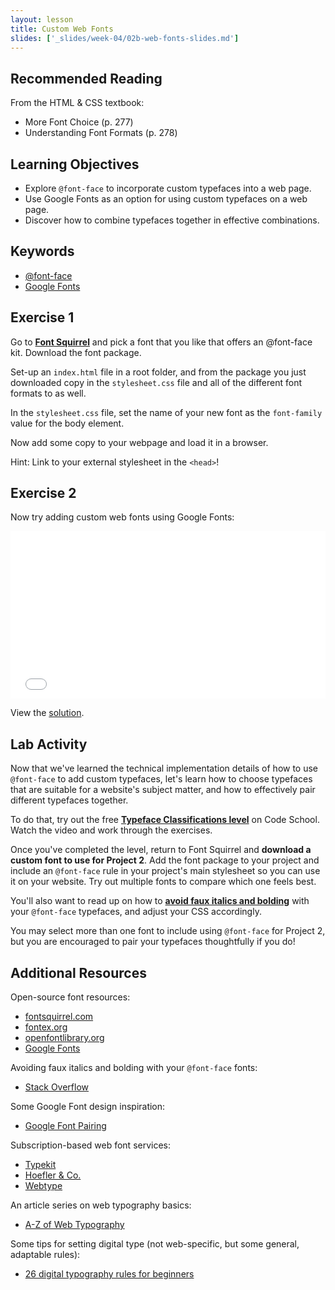 ```yaml
---
layout: lesson
title: Custom Web Fonts
slides: ['_slides/week-04/02b-web-fonts-slides.md']
---
```


## Recommended Reading

From the HTML & CSS textbook:

- More Font Choice (p. 277)
- Understanding Font Formats (p. 278)

## Learning Objectives

- Explore `@font-face` to incorporate custom typefaces into a web page.
- Use Google Fonts as an option for using custom typefaces on a web page.
- Discover how to combine typefaces together in effective combinations.

## Keywords

- [@font-face](https://developer.mozilla.org/en-US/docs/Web/CSS/@font-face)
- [Google Fonts](https://developers.google.com/fonts/docs/getting_started)

## Exercise 1

Go to **[Font Squirrel](http://www.fontsquirrel.com/)** and pick a font that you like that offers an @font-face kit. Download the font package.

Set-up an `index.html` file in a root folder, and from the package you just downloaded copy in the `stylesheet.css` file and all of the different font formats to as well.

In the `stylesheet.css` file, set the name of your new font as the `font-family` value for the body element.

Now add some copy to your webpage and load it in a browser.

Hint: Link to your external stylesheet in the `<head>`!

## Exercise 2

Now try adding custom web fonts using Google Fonts:

<iframe height='268' scrolling='no' src='//codepen.io/redacademy/embed/vONZxd/?height=268&theme-id=0&default-tab=css' frameborder='no' allowtransparency='true' allowfullscreen='true' style='width: 100%;'>See the Pen <a href='http://codepen.io/redacademy/pen/vONZxd/'>vONZxd</a> by RED Academy (<a href='http://codepen.io/redacademy'>@redacademy</a>) on <a href='http://codepen.io'>CodePen</a>.
</iframe>

View the [solution](http://codepen.io/redacademy/pen/GJOBYv).

## Lab Activity

Now that we've learned the technical implementation details of how to use `@font-face` to add custom typefaces, let's learn how to choose typefaces that are suitable for a website's subject matter, and how to effectively pair different typefaces together.

To do that, try out the free **[Typeface Classifications level](http://design.codeschool.com/levels/1/challenges/1)** on Code School. Watch the video and work through the exercises.

Once you've completed the level, return to Font Squirrel and **download a custom font to use for Project 2**. Add the font package to your project and include an `@font-face` rule in your project's main stylesheet so you can use it on your website. Try out multiple fonts to compare which one feels best.

You'll also want to read up on how to **[avoid faux italics and bolding](http://stackoverflow.com/questions/2436749/how-to-add-multiple-font-files-for-the-same-font)** with your `@font-face` typefaces, and adjust your CSS accordingly.

You may select more than one font to include using `@font-face` for Project 2, but you are encouraged to pair your typefaces thoughtfully if you do!

## Additional Resources

Open-source font resources:

- [fontsquirrel.com](http://www.fontsquirrel.com/)
- [fontex.org](http://www.fontex.org/)
- [openfontlibrary.org](http://openfontlibrary.org/)
- [Google Fonts](https://www.google.com/fonts#)

Avoiding faux italics and bolding with your `@font-face` fonts:

- [Stack Overflow](http://stackoverflow.com/questions/2436749/how-to-add-multiple-font-files-for-the-same-font)

Some Google Font design inspiration:

- [Google Font Pairing](http://femmebot.github.io/google-type/)

Subscription-based web font services:

- [Typekit](https://typekit.com/)
- [Hoefler & Co.](http://www.typography.com/cloud/welcome/)
- [Webtype](http://www.webtype.com/)

An article series on web typography basics:

- [A-Z of Web Typography](http://webdesign.tutsplus.com/series/a-z-of-web-typography--webdesign-11706)

Some tips for setting digital type (not web-specific, but some general, adaptable rules):

- [26 digital typography rules for beginners](https://medium.com/product-design-ux-ui/26-digital-typography-rules-for-beginners-a04c6a5aaff3)
